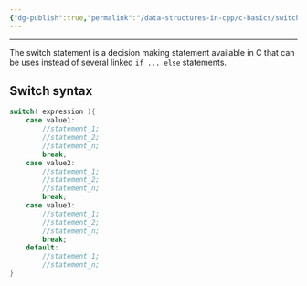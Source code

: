 ```yaml
---
{"dg-publish":true,"permalink":"/data-structures-in-cpp/c-basics/switch-statement/"}
---
```


---
The switch statement is a decision making statement available in C that can be uses instead of several linked `if ... else` statements.
## Switch syntax

```c++
switch( expression ){
	case value1:
		//statement_1;
		//statement_2;
		//statement_n;
		break;
	case value2:
		//statement_1;
		//statement_2;
		//statement_n;
		break;
	case value3:
		//statement_1;
		//statement_2;
		//statement_n;
		break;
	default:
		//statement_1;
		//statement_n;
}
```